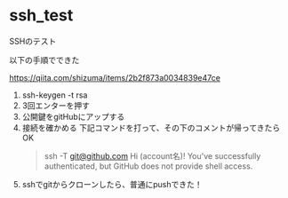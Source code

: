 # ssh_test
SSHのテスト

以下の手順でできた

https://qiita.com/shizuma/items/2b2f873a0034839e47ce

1. ssh-keygen -t rsa
1. 3回エンターを押す
1. 公開鍵をgitHubにアップする
2. 接続を確かめる 下記コマンドを打って、その下のコメントが帰ってきたらOK
   > ssh -T git@github.com
   Hi (account名)! You've successfully authenticated, but GitHub does not provide shell access.
1. sshでgitからクローンしたら、普通にpushできた！